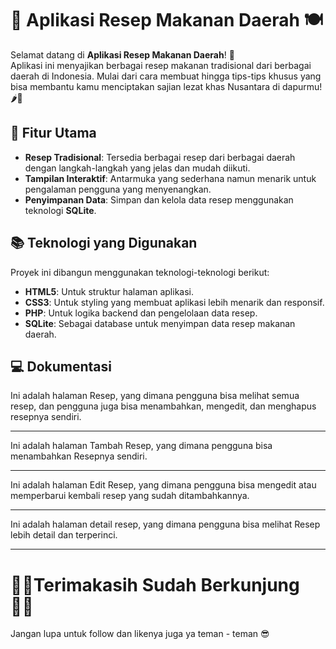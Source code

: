 # 📜 Aplikasi Resep Makanan Daerah 🍽️

Selamat datang di **Aplikasi Resep Makanan Daerah**! 🎉  
Aplikasi ini menyajikan berbagai resep makanan tradisional dari berbagai daerah di Indonesia. Mulai dari cara membuat hingga tips-tips khusus yang bisa membantu kamu menciptakan sajian lezat khas Nusantara di dapurmu! 🌶️🍚

## 🚀 Fitur Utama

- **Resep Tradisional**: Tersedia berbagai resep dari berbagai daerah dengan langkah-langkah yang jelas dan mudah diikuti.
- **Tampilan Interaktif**: Antarmuka yang sederhana namun menarik untuk pengalaman pengguna yang menyenangkan.
- **Penyimpanan Data**: Simpan dan kelola data resep menggunakan teknologi **SQLite**.

## 📚 Teknologi yang Digunakan

Proyek ini dibangun menggunakan teknologi-teknologi berikut:

- **HTML5**: Untuk struktur halaman aplikasi.
- **CSS3**: Untuk styling yang membuat aplikasi lebih menarik dan responsif.
- **PHP**: Untuk logika backend dan pengelolaan data resep.
- **SQLite**: Sebagai database untuk menyimpan data resep makanan daerah.

## 💻 Dokumentasi

Ini adalah halaman Resep, yang dimana pengguna bisa melihat semua resep, dan pengguna juga bisa menambahkan, mengedit, dan menghapus resepnya sendiri.



--------------------------------------------------------

Ini adalah halaman Tambah Resep, yang dimana pengguna bisa menambahkan Resepnya sendiri.



--------------------------------------------------------

Ini adalah halaman Edit Resep, yang dimana pengguna bisa mengedit atau memperbarui kembali resep yang sudah ditambahkannya.



--------------------------------------------------------

Ini adalah halaman detail resep, yang dimana pengguna bisa melihat Resep lebih detail dan terperinci.



-------------------------------------------------------- 

#  🙏🏻Terimakasih Sudah Berkunjung 🙏🏻

Jangan lupa untuk follow dan likenya juga ya teman - teman 😎
